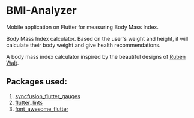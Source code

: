 # BMI-Analyzer

 Mobile application on Flutter for measuring Body Mass Index.

Body Mass Index calculator. Based on the user's weight and height, it will calculate their body weight and give health recommendations.

A body mass index calculator inspired by the beautiful designs of [Ruben Walt](https://dribbble.com/shots/4585382-Simple-BMI-Calculator).



## Packages used:

1. [syncfusion_flutter_gauges](https://pub.dev/packages/syncfusion_flutter_gauges)
2. [flutter_lints](https://pub.dev/packages/flutter_lints)
3. [font_awesome_flutter](https://pub.dev/packages/font_awesome_flutter) 